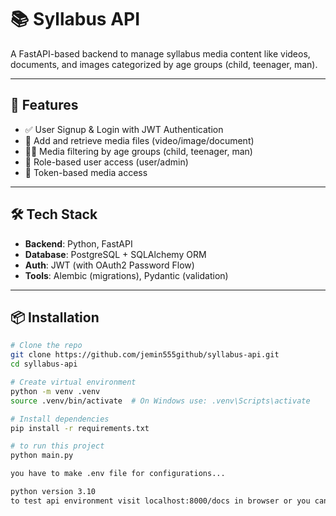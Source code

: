 # 📚 Syllabus API

A FastAPI-based backend to manage syllabus media content like videos, documents, and images categorized by age groups (child, teenager, man).

---

## 🚀 Features

- ✅ User Signup & Login with JWT Authentication
- 🎥 Add and retrieve media files (video/image/document)
- 👨‍👧 Media filtering by age groups (child, teenager, man)
- 🔐 Role-based user access (user/admin)
- 🧪 Token-based media access

---

## 🛠️ Tech Stack

- **Backend**: Python, FastAPI
- **Database**: PostgreSQL + SQLAlchemy ORM
- **Auth**: JWT (with OAuth2 Password Flow)
- **Tools**: Alembic (migrations), Pydantic (validation)

---

## 📦 Installation

```bash
# Clone the repo
git clone https://github.com/jemin555github/syllabus-api.git
cd syllabus-api

# Create virtual environment
python -m venv .venv
source .venv/bin/activate  # On Windows use: .venv\Scripts\activate

# Install dependencies
pip install -r requirements.txt

# to run this project
python main.py

you have to make .env file for configurations...

python version 3.10
to test api environment visit localhost:8000/docs in browser or you can check how to open swagger to test api.

